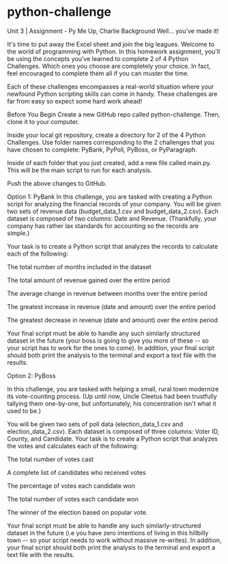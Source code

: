 # python-challenge

Unit 3 | Assignment - Py Me Up, Charlie
Background
Well... you've made it!

It's time to put away the Excel sheet and join the big leagues. Welcome to the world of programming with Python. In this homework assignment, you'll be using the concepts you've learned to complete 2 of 4 Python Challenges. Which ones you choose are completely your choice. In fact, feel encouraged to complete them all if you can muster the time.

Each of these challenges encompasses a real-world situation where your newfound Python scripting skills can come in handy. These challenges are far from easy so expect some hard work ahead!

Before You Begin
Create a new GitHub repo called python-challenge. Then, clone it to your computer.

Inside your local git repository, create a directory for 2 of the 4 Python Challenges. Use folder names corresponding to the 2 challenges that you have chosen to complete: PyBank, PyPoll, PyBoss, or PyParagraph.

Inside of each folder that you just created, add a new file called main.py. This will be the main script to run for each analysis.

Push the above changes to GitHub.



Option 1: PyBank
  In this challenge, you are tasked with creating a Python script for analyzing the financial records of your company. You will be given two sets of revenue data (budget_data_1.csv and  budget_data_2.csv). Each dataset is composed of two columns: Date and Revenue. (Thankfully, your company has rather lax standards for accounting so the records are simple.)

  Your task is to create a Python script that analyzes the records to calculate each of the following:

  The total number of months included in the dataset

  The total amount of revenue gained over the entire period

  The average change in revenue between months over the entire period

  The greatest increase in revenue (date and amount) over the entire period

  The greatest decrease in revenue (date and amount) over the entire period
  
  Your final script must be able to handle any such similarly structured dataset in the future (your boss is going to give you more of these -- so your script has to work for the ones to come). In addition, your final script should both print the analysis to the terminal and export a text file with the results.



Option 2: PyBoss

  In this challenge, you are tasked with helping a small, rural town modernize its vote-counting process. (Up until now, Uncle Cleetus had been trustfully tallying them one-by-one, but unfortunately, his concentration isn't what it used to be.)

  You will be given two sets of poll data (election_data_1.csv and election_data_2.csv). Each dataset is composed of three columns: Voter ID, County, and Candidate. Your task is to create a Python script that analyzes the votes and calculates each of the following:

  The total number of votes cast

  A complete list of candidates who received votes

  The percentage of votes each candidate won

  The total number of votes each candidate won

  The winner of the election based on popular vote.
  
  Your final script must be able to handle any such similarly-structured dataset in the future (i.e you have zero intentions of living in this hillbilly town -- so your script needs to work without massive re-writes). In addition, your final script should both print the analysis to the terminal and export a text file with the results.


